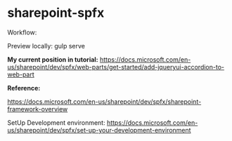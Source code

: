 # sharepoint-spfx

Workflow:

Preview locally: gulp serve

<b>My current position in tutorial:</b>
https://docs.microsoft.com/en-us/sharepoint/dev/spfx/web-parts/get-started/add-jqueryui-accordion-to-web-part

<b>Reference:</b>

https://docs.microsoft.com/en-us/sharepoint/dev/spfx/sharepoint-framework-overview

SetUp Development environment: https://docs.microsoft.com/en-us/sharepoint/dev/spfx/set-up-your-development-environment

